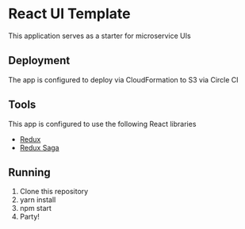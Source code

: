 # React UI Template

This application serves as a starter for microservice UIs 

## Deployment

The app is configured to deploy via CloudFormation to S3 via Circle CI

## Tools

This app is configured to use the following React libraries

- [Redux](https://github.com/reactjs/redux)
- [Redux Saga](https://github.com/redux-saga/redux-saga)

## Running

1. Clone this repository  
2. yarn install
3. npm start
4. Party!
